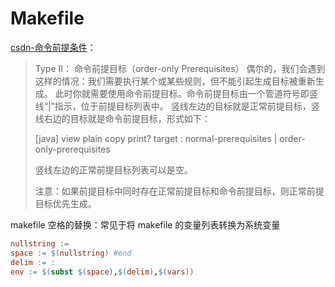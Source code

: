 # Makefile

[csdn-命令前提条件](https://blog.csdn.net/Decisiveness/article/details/52199708?utm_source=blogkpcl12)：

> Type II： 命令前提目标（order-only Prerequisites）
> 偶尔的，我们会遇到这样的情况：我们需要执行某个或某些规则，但不能引起生成目标被重新生成。
> 此时你就需要使用命令前提目标。命令前提目标由一个管道符号即竖线“|”指示，位于前提目标列表中。
> 竖线左边的目标就是正常前提目标，竖线右边的目标就是命令前提目标，形式如下：
>
> [java] view plain copy print?
> target : normal-prerequisites | order-only-prerequisites
>
> 竖线左边的正常前提目标列表可以是空。
>
> 注意：如果前提目标中同时存在正常前提目标和命令前提目标，则正常前提目标优先生成。

makefile 空格的替换：常见于将 makefile 的变量列表转换为系统变量

```makefile
nullstring :=
space := $(nullstring) #end
delim := :
env := $(subst $(space),$(delim),$(vars))
```
